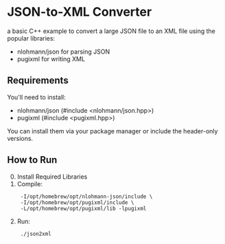 
# JSON-to-XML Converter
a basic C++ example to convert a large JSON file to an XML file using the popular libraries:
- nlohmann/json for parsing JSON
- pugixml for writing XML

## Requirements
You'll need to install:
- nlohmann/json (#include <nlohmann/json.hpp>)
- pugixml (#include <pugixml.hpp>)

You can install them via your package manager or include the header-only versions.

## How to Run 
0. Install Required Libraries 
1. Compile:
   ```
    -I/opt/homebrew/opt/nlohmann-json/include \
    -I/opt/homebrew/opt/pugixml/include \
    -L/opt/homebrew/opt/pugixml/lib -lpugixml
   ```
2. Run:
   ```
    ./json2xml
   ```